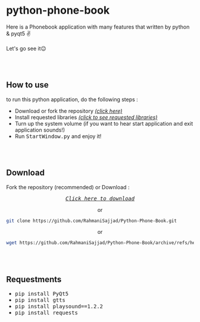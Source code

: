 # python-phone-book
Here is a Phonebook application with many features that written by python & pyqt5 :v:
<br>
<br>
Let's go see it:wink:

<br>
<br>

## How to use
to run this python application, do the following steps :

- Download or fork the repository *<a href= "https://github.com/RahmaniSajjad/Python-Phone-Book#download">(click here)</a>*
- Install requested libraries *<a href= "https://github.com/RahmaniSajjad/Python-Phone-Book#requestments">(click to see requested libraries)</a>*
- Turn up the system volume (if you want to hear start application and exit application sounds!)
- Run <tt>StartWindow.py</tt> and enjoy it!

<br>
<br>

## Download

Fork the repository (recommended) or Download :

*<p align=center><a href="https://github.com/RahmaniSajjad/Python-Phone-Book/archive/refs/heads/main.zip"><tt>Click here to download</tt></a></p>*
 
<p align=center>or</p>

```sh
git clone https://github.com/RahmaniSajjad/Python-Phone-Book.git
```

<p align=center>or</p>

```sh
wget https://github.com/RahmaniSajjad/Python-Phone-Book/archive/refs/heads/main.zip
```

<br>
<br>

## Requestments

- <tt>pip install PyQt5</tt>
- <tt>pip install gtts</tt>
- <tt>pip install playsound==1.2.2</tt>
- <tt>pip install requests</tt>













